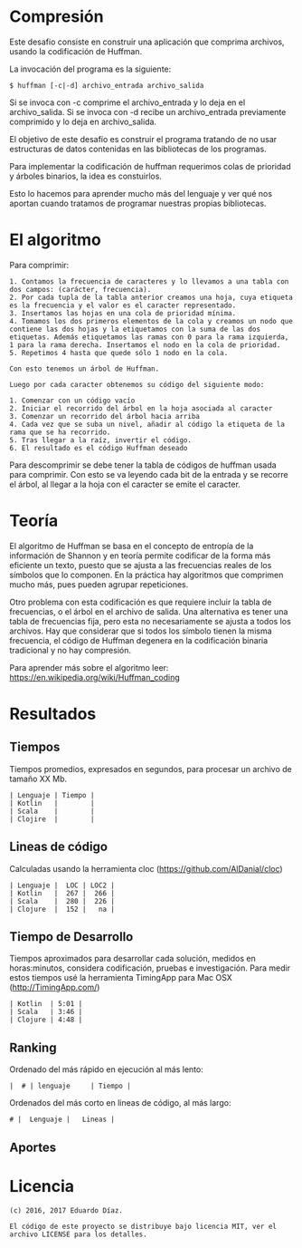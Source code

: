 # Compresión

Este desafio consiste en construir una aplicación que comprima archivos, usando la codificación de Huffman.

La invocación del programa es la siguiente:

	$ huffman [-c|-d] archivo_entrada archivo_salida

Si se invoca con -c comprime el archivo_entrada y lo deja en el archivo_salida. 
Si se invoca con -d recibe un archivo_entrada previamente comprimido y lo deja en archivo_salida.

El objetivo de este desafío es construir el programa tratando de no usar estructuras de datos contenidas en las bibliotecas de los programas. 

Para implementar la codificación de huffman requerimos colas de prioridad y árboles binarios, la idea es constuirlos.

Esto lo hacemos para aprender mucho más del lenguaje y ver qué nos aportan cuando tratamos de programar nuestras propias bibliotecas.

# El algoritmo

Para comprimir:

	1. Contamos la frecuencia de caracteres y lo llevamos a una tabla con dos campos: (carácter, frecuencia).
	2. Por cada tupla de la tabla anterior creamos una hoja, cuya etiqueta es la frecuencia y el valor es el caracter representado.
	3. Insertamos las hojas en una cola de prioridad mínima.
	4. Tomamos los dos primeros elementos de la cola y creamos un nodo que contiene las dos hojas y la etiquetamos con la suma de las dos etiquetas. Además etiquetamos las ramas con 0 para la rama izquierda, 1 para la rama derecha. Insertamos el nodo en la cola de prioridad.
	5. Repetimos 4 hasta que quede sólo 1 nodo en la cola.

	Con esto tenemos un árbol de Huffman.

	Luego por cada caracter obtenemos su código del siguiente modo:

	1. Comenzar con un código vacío
	2. Iniciar el recorrido del árbol en la hoja asociada al caracter
	3. Comenzar un recorrido del árbol hacia arriba
	4. Cada vez que se suba un nivel, añadir al código la etiqueta de la rama que se ha recorrido.
	5. Tras llegar a la raíz, invertir el código. 
	6. El resultado es el código Huffman deseado


Para descomprimir se debe tener la tabla de códigos de huffman usada para comprimir. Con esto se va leyendo cada bit de la entrada y se recorre el árbol, al llegar a la hoja con el caracter se emite el caracter.

# Teoría

El algoritmo de Huffman se basa en el concepto de entropía de la información de Shannon y en teoría permite codificar de la forma más eficiente un texto, puesto que se ajusta a las frecuencias reales de los símbolos que lo componen. En la práctica hay algoritmos que comprimen mucho más, pues pueden agrupar repeticiones.

Otro problema con esta codificación es que requiere incluir la tabla de frecuencias, o el árbol en el archivo de salida. 
Una alternativa es tener una tabla de frecuencias fija, pero esta no necesariamente se ajusta a todos los archivos.
Hay que considerar que si todos los símbolo tienen la misma frecuencia, el código de Huffman degenera en la codificación binaria tradicional y no hay compresión.

Para aprender más sobre el algoritmo leer: https://en.wikipedia.org/wiki/Huffman_coding


# Resultados

## Tiempos

Tiempos promedios, expresados en segundos, para procesar un archivo de tamaño XX Mb.

    | Lenguaje | Tiempo | 
    | Kotlin   |        |
    | Scala	   |        |
    | Clojire  |        |

## Lineas de código

Calculadas usando la herramienta cloc (https://github.com/AlDanial/cloc)

	| Lenguaje |  LOC | LOC2 |
    | Kotlin   |  267 |  266 |
    | Scala    |  280 |  226 |
    | Clojure  |  152 |   na |

## Tiempo de Desarrollo

Tiempos aproximados para desarrollar cada solución, medidos en horas:minutos, considera codificación, pruebas e investigación.
Para medir estos tiempos usé la herramienta TimingApp para Mac OSX (http://TimingApp.com/)

    | Kotlin  | 5:01 |
    | Scala   | 3:46 |
    | Clojure | 4:48 |

## Ranking

Ordenado del más rápido en ejecución al más lento:

    |  # | lenguaje     | Tiempo |
    

Ordenados del más corto en lineas de código, al más largo:

    # |  Lenguaje |   Lineas |
 

## Aportes

 

# Licencia

	(c) 2016, 2017 Eduardo Díaz.

	El código de este proyecto se distribuye bajo licencia MIT, ver el archivo LICENSE para los detalles.
